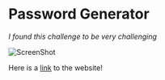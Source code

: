 # Password Generator
*I found this challenge to be very challenging*

![ScreenShot](https://github.com/clairedelargy/Challenge-Week-3/main/images/Capture.jpg)

Here is a [link](https://clairedelargy.github.io/Challenge-Week-3/) to the website!
